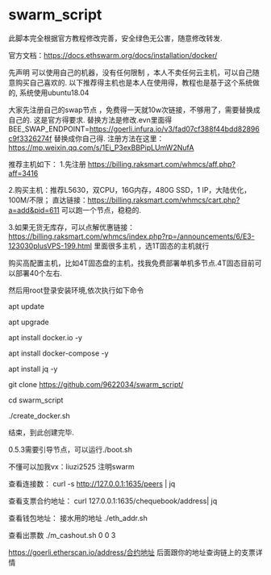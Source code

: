 # swarm_script
此脚本完全根据官方教程修改完善，安全绿色无公害，随意修改转发.

官方文档：https://docs.ethswarm.org/docs/installation/docker/

先声明 可以使用自己的机器，没有任何限制 ，本人不卖任何云主机，可以自己随意购买自己喜欢的. 
以下推荐得主机也是本人在使用得，教程也是基于这个系统做的, 系统使用ubuntu18.04

大家先注册自己的swap节点 ，免费得一天就10w次链接，不够用了，需要替换成自己的. 这是官方得要求.
替换方法是修改.evn里面得 BEE_SWAP_ENDPOINT=https://goerli.infura.io/v3/fad07cf388f44bdd82896c9f3326274f 替换成你自己得.
注册方法在这里：https://mp.weixin.qq.com/s/1Ei_P3exBBPipLUmW2NufA

推荐主机如下：
1.先注册 https://billing.raksmart.com/whmcs/aff.php?aff=3416

2.购买主机：推荐L5630，双CPU，16G内存，480G SSD，1 IP，大陆优化，100M/不限； 直达链接：https://billing.raksmart.com/whmcs/cart.php?a=add&pid=611 可以跑一个节点，稳稳的.

3.如果无货无库存，可以点解优惠链接：https://billing.raksmart.com/whmcs/index.php?rp=/announcements/6/E3-123030plusVPS-199.html 里面很多主机 ，选1T固态的主机就行 

购买高配置主机，比如4T固态盘的主机，找我免费部署单机多节点.4T固态目前可以部署40个左右.

然后用root登录安装环境,依次执行如下命令

apt update

apt upgrade

apt install docker.io -y

apt install docker-compose -y

apt install jq -y

git clone https://github.com/9622034/swarm_script/

cd swarm_script

./create_docker.sh

结束，到此创建完毕.

0.5.3需要引导节点，可以运行./boot.sh

不懂可以加我vx：liuzi2525 注明swarm 


查看连接数：
curl -s http://127.0.0.1:1635/peers | jq

查看支票合约地址：
curl 127.0.0.1:1635/chequebook/address| jq

查看钱包地址： 接水用的地址
./eth_addr.sh 

查看出票数
./m_cashout.sh 0 0 3

https://goerli.etherscan.io/address/合约地址
后面跟你的地址查询链上的支票详情


